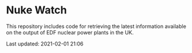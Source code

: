 # Nuke Watch

This repository includes code for retrieving the latest information available on the output of EDF nuclear power plants in the UK.

Last updated: 2021-02-01 21:06
